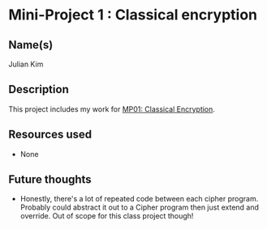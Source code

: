 # Mini-Project 1 : Classical encryption
## Name(s)
Julian Kim

## Description
This project includes my work for [MP01: Classical Encryption](https://rebelsky.cs.grinnell.edu/Courses/CSC207/2023Fa/mps/mp01.html).

## Resources used
- None

## Future thoughts
- Honestly, there's a lot of repeated code between each cipher program. Probably could abstract it out to a Cipher program then just extend and override. Out of scope for this class project though!